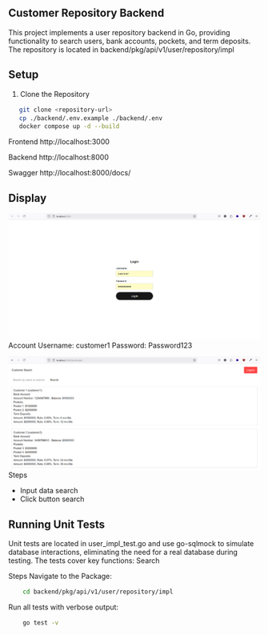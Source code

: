 ## Customer Repository Backend

This project implements a user repository backend in Go, providing functionality to search users, bank accounts, pockets, and term deposits. The repository is located in backend/pkg/api/v1/user/repository/impl

## Setup

1. Clone the Repository

```bash
   git clone <repository-url>
   cp ./backend/.env.example ./backend/.env
   docker compose up -d --build
```

Frontend
http://localhost:3000

Backend
http://localhost:8000

Swagger
http://localhost:8000/docs/

## Display

![Login](/docs/login.png)
Account
Username: customer1
Password: Password123

![Feature Search](/docs/search.png)
Steps

- Input data search
- Click button search

## Running Unit Tests

Unit tests are located in user_impl_test.go and use go-sqlmock to simulate database interactions, eliminating the need for a real database during testing. The tests cover key functions: Search

Steps
Navigate to the Package:

```bash
    cd backend/pkg/api/v1/user/repository/impl
```

Run all tests with verbose output:

```bash
    go test -v
```
